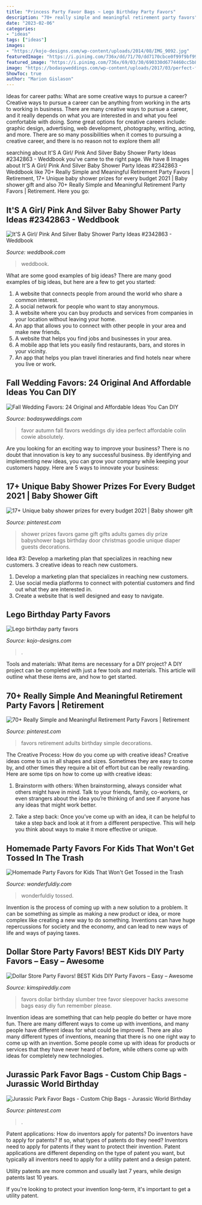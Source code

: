 ```yaml
---
title: "Princess Party Favor Bags ~ Lego Birthday Party Favors"
description: "70+ really simple and meaningful retirement party favors"
date: "2023-02-06"
categories:
- "ideas"
tags: ["ideas"]
images:
- "https://kojo-designs.com/wp-content/uploads/2014/08/IMG_9092.jpg"
featuredImage: "https://i.pinimg.com/736x/dd/71/70/dd7170cbce0f99f9bf99ee8cceed154a.jpg"
featured_image: "https://i.pinimg.com/736x/69/03/30/690330d6774460cc5b87f052923809e4.jpg"
image: "https://bodasyweddings.com/wp-content/uploads/2017/03/perfect-favor-for-autumn.jpg"
ShowToc: true
author: "Marion Gislason"
---
```



Ideas for career paths: What are some creative ways to pursue a career?
Creative ways to pursue a career can be anything from working in the arts to working in business. There are many creative ways to pursue a career, and it really depends on what you are interested in and what you feel comfortable with doing. Some great options for creative careers include: graphic design, advertising, web development, photography, writing, acting, and more. There are so many possibilities when it comes to pursuing a creative career, and there is no reason not to explore them all!

	

		
searching about It&#039;S A Girl/ Pink And Silver Baby Shower Party Ideas #2342863 - Weddbook you've came to the right page. We have 8 Images about It&#039;S A Girl/ Pink And Silver Baby Shower Party Ideas #2342863 - Weddbook like 70+ Really Simple and Meaningful Retirement Party Favors | Retirement, 17+ Unique baby shower prizes for every budget 2021 | Baby shower gift and also 70+ Really Simple and Meaningful Retirement Party Favors | Retirement. Here you go:
		
    
## It&#039;S A Girl/ Pink And Silver Baby Shower Party Ideas #2342863 - Weddbook

<img loading=lazy src="http://s3.weddbook.me/t1/2/3/4/2342863/its-a-girl-pink-and-silver-baby-shower-party-ideas.jpg" onerror="this.onerror=null;this.src='https://tse3.mm.bing.net/th?id=OIP.GKko5DqDl1_bPFRJrxe1bAHaLG&amp;pid=15.1';" alt="It&#039;S A Girl/ Pink And Silver Baby Shower Party Ideas #2342863 - Weddbook">

_Source: weddbook.com_

>weddbook. 

	

What are some good examples of big ideas?
There are many good examples of big ideas, but here are a few to get you started:
1. A website that connects people from around the world who share a common interest. 
2. A social network for people who want to stay anonymous. 
3. A website where you can buy products and services from companies in your location without leaving your home. 
4. An app that allows you to connect with other people in your area and make new friends. 
5. A website that helps you find jobs and businesses in your area. 
6. A mobile app that lets you easily find restaurants, bars, and stores in your vicinity. 
7. An app that helps you plan travel itineraries and find hotels near where you live or work.

    
## Fall Wedding Favors: 24 Original And Affordable Ideas You Can DIY

<img loading=lazy src="https://bodasyweddings.com/wp-content/uploads/2017/03/perfect-favor-for-autumn.jpg" onerror="this.onerror=null;this.src='https://tse3.mm.bing.net/th?id=OIP.XR8WHPdAIFzt-IZSwqIqUAHaLG&amp;pid=15.1';" alt="Fall Wedding Favors: 24 Original and Affordable Ideas You Can DIY">

_Source: bodasyweddings.com_

>favor autumn fall favors weddings diy idea perfect affordable colin cowie absolutely. 

	

Are you looking for an exciting way to improve your business? There is no doubt that innovation is key to any successful business. By identifying and implementing new ideas, you can grow your company while keeping your customers happy. Here are 5 ways to innovate your business: 

    
## 17+ Unique Baby Shower Prizes For Every Budget 2021 | Baby Shower Gift

<img loading=lazy src="https://i.pinimg.com/736x/dd/71/70/dd7170cbce0f99f9bf99ee8cceed154a.jpg" onerror="this.onerror=null;this.src='https://tse3.mm.bing.net/th?id=OIP.AhXfeLzLctc4SCkO_AQCZwHaJ3&amp;pid=15.1';" alt="17+ Unique baby shower prizes for every budget 2021 | Baby shower gift">

_Source: pinterest.com_

>shower prizes favors game gift gifts adults games diy prize babyshower bags birthday door christmas goodie unique diaper guests decorations. 

	

Idea #3: Develop a marketing plan that specializes in reaching new customers.
3 creative ideas to reach new customers.
1. Develop a marketing plan that specializes in reaching new customers. 
2. Use social media platforms to connect with potential customers and find out what they are interested in. 
3. Create a website that is well designed and easy to navigate.

    
## Lego Birthday Party Favors

<img loading=lazy src="https://kojo-designs.com/wp-content/uploads/2014/08/IMG_9092.jpg" onerror="this.onerror=null;this.src='https://tse2.mm.bing.net/th?id=OIP.ujipHh0dAF8q9s5HeZujEwHaHa&amp;pid=15.1';" alt="Lego birthday party favors">

_Source: kojo-designs.com_

>. 

	

Tools and materials: What items are necessary for a DIY project?
A DIY project can be completed with just a few tools and materials. This article will outline what these items are, and how to get started.

    
## 70+ Really Simple And Meaningful Retirement Party Favors | Retirement

<img loading=lazy src="https://i.pinimg.com/736x/69/03/30/690330d6774460cc5b87f052923809e4.jpg" onerror="this.onerror=null;this.src='https://tse3.mm.bing.net/th?id=OIP.H21fgUOPpkRlId6o8cu1CwHaLH&amp;pid=15.1';" alt="70+ Really Simple and Meaningful Retirement Party Favors | Retirement">

_Source: pinterest.com_

>favors retirement adults birthday simple decorations. 

	

The Creative Process: How do you come up with creative ideas?
Creative ideas come to us in all shapes and sizes. Sometimes they are easy to come by, and other times they require a bit of effort but can be really rewarding. Here are some tips on how to come up with creative ideas:
1. Brainstorm with others: When brainstorming, always consider what others might have in mind. Talk to your friends, family, co-workers, or even strangers about the idea you’re thinking of and see if anyone has any ideas that might work better.

2. Take a step back: Once you’ve come up with an idea, it can be helpful to take a step back and look at it from a different perspective. This will help you think about ways to make it more effective or unique.


    
## Homemade Party Favors For Kids That Won&#039;t Get Tossed In The Trash

<img loading=lazy src="https://cdn.wonderfuldiy.com/wp-content/uploads/2016/01/Gumball-Jar-Party-Favors.png" onerror="this.onerror=null;this.src='https://tse3.mm.bing.net/th?id=OIP.4K81NZIcHHzT2ngMueNx8wHaLD&amp;pid=15.1';" alt="Homemade Party Favors for Kids That Won&#039;t Get Tossed in the Trash">

_Source: wonderfuldiy.com_

>wonderfuldiy tossed. 

	

Invention is the process of coming up with a new solution to a problem. It can be something as simple as making a new product or idea, or more complex like creating a new way to do something. Inventions can have huge repercussions for society and the economy, and can lead to new ways of life and ways of paying taxes.

    
## Dollar Store Party Favors! BEST Kids DIY Party Favors – Easy – Awesome

<img loading=lazy src="https://kimspireddiy.com/wp-content/uploads/2020/01/party-favors-dollar-store-eyelashes-90.jpg" onerror="this.onerror=null;this.src='https://tse1.mm.bing.net/th?id=OIP.URC1xWr-2elBFydNe-I0DgHaJ4&amp;pid=15.1';" alt="Dollar Store Party Favors! BEST Kids DIY Party Favors – Easy – Awesome">

_Source: kimspireddiy.com_

>favors dollar birthday slumber tree favor sleepover hacks awesome bags easy diy fun remember please. 

	

Invention ideas are something that can help people do better or have more fun. There are many different ways to come up with inventions, and many people have different ideas for what could be improved. There are also many different types of inventions, meaning that there is no one right way to come up with an invention. Some people come up with ideas for products or services that they have never heard of before, while others come up with ideas for completely new technologies.

    
## Jurassic Park Favor Bags - Custom Chip Bags - Jurassic World Birthday

<img loading=lazy src="https://i.pinimg.com/736x/50/a0/44/50a044529825e7c39a7e083bb24539af.jpg" onerror="this.onerror=null;this.src='https://tse3.mm.bing.net/th?id=OIP.rCd2QWQZ1JzRYAjdHYPLEwHaHa&amp;pid=15.1';" alt="Jurassic Park Favor Bags - Custom Chip Bags - Jurassic World Birthday">

_Source: pinterest.com_

>. 

	

Patent applications: How do inventors apply for patents?
Do inventors have to apply for patents? If so, what types of patents do they need?
Inventors need to apply for patents if they want to protect their invention. Patent applications are different depending on the type of patent you want, but typically all inventors need to apply for a utility patent and a design patent. 

 Utility patents are more common and usually last 7 years, while design patents last 10 years. 

If you're looking to protect your invention long-term, it's important to get a utility patent.

